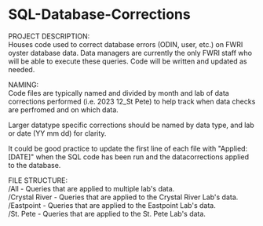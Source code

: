 # SQL-Database-Corrections
PROJECT DESCRIPTION: <br>
Houses code used to correct database errors (ODIN, user, etc.) on FWRI oyster database data. Data managers are currently the only FWRI staff who will be able to execute these queries. Code will be written and updated as needed.

NAMING: <br>
Code files are typically named and divided by month and lab of data corrections performed (i.e. 2023 12_St Pete) to help track when data checks are perfromed and on which data. 

Larger datatype specific corrections should be named by data type, and lab or date (YY mm dd) for clarity.

It could be good practice to update the first line of each file with "Applied: [DATE]" when the SQL code has been run and the datacorrections applied to the database. 

FILE STRUCTURE: <br>
/All - Queries that are applied to multiple lab's data. <br>
/Crystal River - Queries that are applied to the Crystal River Lab's data. <br>
/Eastpoint - Queries that are applied to the Eastpoint Lab's data. <br>
/St. Pete - Queries that are applied to the St. Pete Lab's data. <br>
